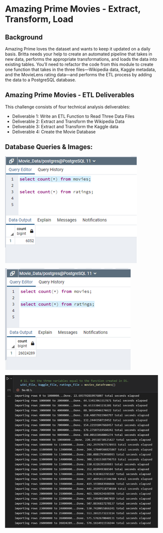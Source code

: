# Amazing Prime Movies - Extract, Transform, Load

## Background
Amazing Prime loves the dataset and wants to keep it updated on a daily basis. Britta needs your help to create an automated pipeline that takes in new data, performs the appropriate transformations, and loads the data into existing tables. You’ll need to refactor the code from this module to create one function that takes in the three files—Wikipedia data, Kaggle metadata, and the MovieLens rating data—and performs the ETL process by adding the data to a PostgreSQL database.

## Amazing Prime Movies - ETL Deliverables
This challenge consists of four technical analysis deliverables:
- Deliverable 1: Write an ETL Function to Read Three Data Files
- Deliverable 2: Extract and Transform the Wikipedia Data
- Deliverable 3: Extract and Transform the Kaggle data
- Deliverable 4: Create the Movie Database

## Database Queries & Images: 

![movies_query.png](Resources/movies_query.png)

![ratings_query.png](Resources/ratings_query.png)

![add_database_elapsed_time.png](Resources/add_database_elapsed_time.png)
